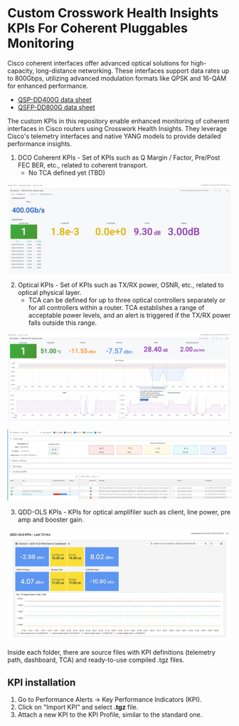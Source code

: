 # Custom Crosswork Health Insights KPIs For Coherent Pluggables Monitoring

Cisco coherent interfaces offer advanced optical solutions for high-capacity, long-distance networking. These interfaces support data rates up to 800Gbps, utilizing advanced modulation formats like QPSK and 16-QAM for enhanced performance.
* [QSP-DD400G data sheet](https://www.cisco.com/c/en/us/products/collateral/interfaces-modules/transceiver-modules/datasheet-c78-744377.html)
* [QSFP-DD800G data sheet](https://www.cisco.com/c/en/us/products/collateral/interfaces-modules/transceiver-modules/qsfp-dd800-transceiver-modules-ds.html)


The custom KPIs in this repository enable enhanced monitoring of coherent interfaces in Cisco routers using Crosswork Health Insights. They leverage Cisco's telemetry interfaces and native YANG models to provide detailed performance insights.

1. DCO Coherent KPIs - Set of KPIs such as Q Margin / Factor, Pre/Post FEC BER, etc., related to coherent transport.
    * No TCA defined yet (TBD)

![Example of coherent KPIs dashboard](images/coherent.jpg)

2. Optical KPIs - Set of KPIs such as TX/RX power, OSNR, etc., related to optical physical layer.
    * TCA can be defined for up to three optical controllers separately or for all controllers within a router. TCA establishes a range of acceptable power levels, and an alert is triggered if the TX/RX power falls outside this range.

![Example of optical KPIs dashboard](images/opical.jpg)

![Example of alert notifications](images/alerts.jpg)

3. QDD-OLS KPIs - KPIs for optical amplifiler such as client, line power, pre amp and booster gain.

![Example of amplifiler KPIs dashboard](images/qddols.jpg)

Inside each folder, there are source files with KPI definitions (telemetry path, dashboard, TCA) and ready-to-use compiled .tgz files.

## KPI installation

1. Go to Performance Alerts -> Key Performance Indicators (KPI).
2. Click on "Import KPI" and select **.tgz** file.
3. Attach a new KPI to the KPI Profile, similar to the standard one.
